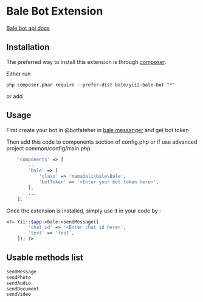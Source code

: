 Bale Bot Extension
==================
[Bale bot api docs](https://devbale.ir/api)

Installation
------------

The preferred way to install this extension is through [composer](http://getcomposer.org/download/).

Either run

```
php composer.phar require --prefer-dist bale/yii2-bale-bot "*"
```

or add
 
Usage
-----
First create your bot in @botfateher in [bale messanger](https://bale.ai) and get bot token

Then add this code to components section of config.php or if use advanced project common/config/main.php

```php
    'components' => [
        ...
        'bale' => [
            'class' => 'mamadali\bale\Bale',
            'botToken' => '<Enter your bot token here>',
        ],
        ...
    ];
```

Once the extension is installed, simply use it in your code by :

```php
<?= Yii::$app->bale->sendMessage([
        'chat_id' => '<Enter chat id here>',
        'text' => 'test',
    ]); ?>

```

Usable methods list
-----

```php
sendMessage
sendPhoto
sendAudio
sendDocument
sendVideo
```